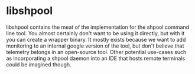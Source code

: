 # libshpool

libshpool contains the meat of the implementation for the
shpool command line tool. You almost certainly don't want to
be using it directly, but with it you can create a wrapper
binary. It mostly exists because we want to add monitoring
to an internal google version of the tool, but don't believe
that telemetry belongs in an open-source tool. Other potential
use-cases such as incorporating a shpool daemon into an
IDE that hosts remote terminals could be imagined though.
